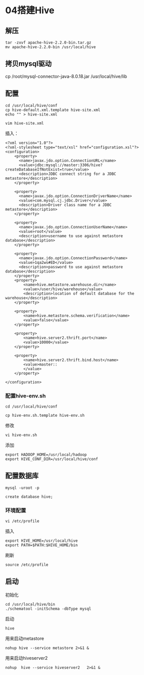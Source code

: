 # 04搭建Hive

## 解压

	tar -zxvf apache-hive-2.2.0-bin.tar.gz
	mv apache-hive-2.2.0-bin /usr/local/hive

## 拷贝mysql驱动

cp /root/mysql-connector-java-8.0.18.jar /usr/local/hive/lib

## 配置
	
	cd /usr/local/hive/conf
	cp hive-default.xml.template hive-site.xml
	echo "" > hive-site.xml

	vim hive-site.xml

插入：

	<?xml version="1.0"?>
	<?xml-stylesheet type="text/xsl" href="configuration.xsl"?>
	<configuration>
	    <property>
	      <name>javax.jdo.option.ConnectionURL</name>
		  <value>jdbc:mysql://master:3306/hive?createDatabaseIfNotExist=true</value>
	      <description>JDBC connect string for a JDBC metastore</description>
	    </property>
	
		<property>
		  <name>javax.jdo.option.ConnectionDriverName</name>
		  <value>com.mysql.cj.jdbc.Driver</value>
		  <description>Driver class name for a JDBC metastore</description>
		</property>
	
	    <property>
	      <name>javax.jdo.option.ConnectionUserName</name>
	      <value>root</value>
	      <description>username to use against metastore database</description>
	    </property>
	
	    <property>
	      <name>javax.jdo.option.ConnectionPassword</name>
	      <value>1qa2ws#ED</value>
	      <description>password to use against metastore database</description>
	    </property>
	    <property>
	        <name>hive.metastore.warehouse.dir</name>
	        <value>/user/hive/warehouse</value>
	        <description>location of default database for the warehouse</description>
	    </property>
	
	    <property>
	        <name>hive.metastore.schema.verification</name>
	        <value>false</value>
	    </property>

		<property>
	    	<name>hive.server2.thrift.port</name>
	    	<value>10000</value>
		</property>

    	<property>
	    	<name>hive.server2.thrift.bind.host</name>
	    	<value>master::
	    	</value>
    	</property>

	</configuration>


### 配置hive-env.sh

	cd /usr/local/hive/conf

	cp hive-env.sh.template hive-env.sh

修改

	vi hive-env.sh

添加

	export HADOOP_HOME=/usr/local/hadoop
	export HIVE_CONF_DIR=/usr/local/hive/conf

## 配置数据库

	mysql -uroot -p
	
	create database hive;



### 环境配置

	vi /etc/profile

插入

	export HIVE_HOME=/usr/local/hive
	export PATH=$PATH:$HIVE_HOME/bin 

刷新

	source /etc/profile


## 启动

初始化

	cd /usr/local/hive/bin
	./schematool -initSchema -dbType mysql
	

启动

	hive	
	

用来启动metastore

	nohup hive --service metastore 2>&1 &

用来启动hiveserver2

	nohup  hive --service hiveserver2   2>&1 &


